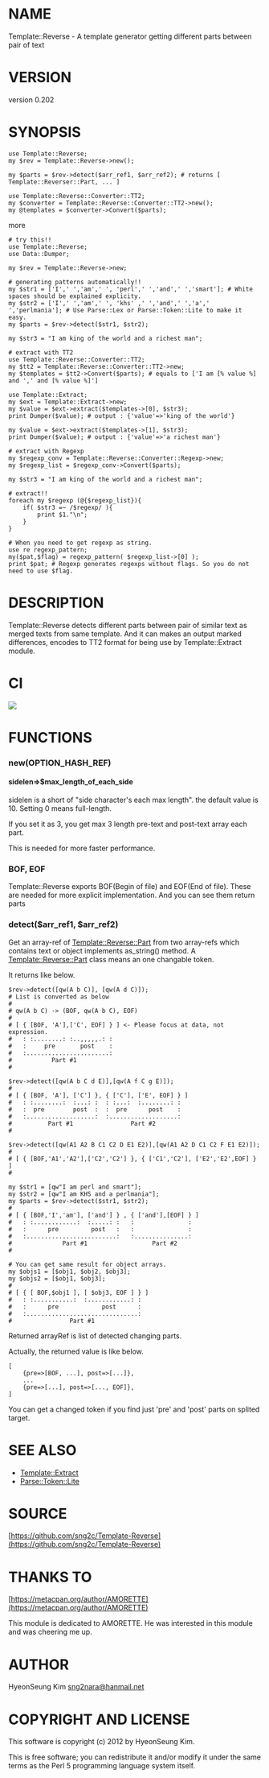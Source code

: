 # NAME

Template::Reverse - A template generator getting different parts between pair of text

# VERSION

version 0.202

# SYNOPSIS

    use Template::Reverse;
    my $rev = Template::Reverse->new();

    my $parts = $rev->detect($arr_ref1, $arr_ref2); # returns [ Template::Reverser::Part, ... ]

    use Template::Reverse::Converter::TT2;
    my $converter = Template::Reverse::Converter::TT2->new();
    my @templates = $converter->Convert($parts); 

more

    # try this!!
    use Template::Reverse;
    use Data::Dumper;

    my $rev = Template::Reverse->new;

    # generating patterns automatically!!
    my $str1 = ['I',' ','am',' ', 'perl',' ','and',' ','smart']; # White spaces should be explained explicity.
    my $str2 = ['I',' ','am',' ', 'khs' ,' ','and',' ','a',' ','perlmania']; # Use Parse::Lex or Parse::Token::Lite to make it easy.
    my $parts = $rev->detect($str1, $str2);

    my $str3 = "I am king of the world and a richest man";

    # extract with TT2
    use Template::Reverse::Converter::TT2;
    my $tt2 = Template::Reverse::Converter::TT2->new;
    my $templates = $tt2->Convert($parts); # equals to ['I am [% value %] and ',' and [% value %]']

    use Template::Extract;
    my $ext = Template::Extract->new;
    my $value = $ext->extract($templates->[0], $str3);
    print Dumper($value); # output : {'value'=>'king of the world'}

    my $value = $ext->extract($templates->[1], $str3);
    print Dumper($value); # output : {'value'=>'a richest man'}

    # extract with Regexp
    my $regexp_conv = Template::Reverse::Converter::Regexp->new;
    my $regexp_list = $regexp_conv->Convert($parts); 

    my $str3 = "I am king of the world and a richest man";
     
    # extract!!
    foreach my $regexp (@{$regexp_list}){
        if( $str3 =~ /$regexp/ ){
            print $1."\n";
        }
    }

    # When you need to get regexp as string.
    use re regexp_pattern;
    my($pat,$flag) = regexp_pattern( $regexp_list->[0] );
    print $pat; # Regexp generates regexps without flags. So you do not need to use $flag.

# DESCRIPTION

Template::Reverse detects different parts between pair of similar text as merged texts from same template.
And it can makes an output marked differences, encodes to TT2 format for being use by Template::Extract module.

# CI

<div>
    <a href="https://travis-ci.org/sng2c/Template-Reverse"><img src="https://travis-ci.org/sng2c/Template-Reverse.svg?branch=master"></a>
</div>

# FUNCTIONS

### new(OPTION\_HASH\_REF)

#### sidelen=>$max\_length\_of\_each\_side

sidelen is a short of "side character's each max length".
the default value is 10. Setting 0 means full-length.

If you set it as 3, you get max 3 length pre-text and post-text array each part.

This is needed for more faster performance.

### BOF, EOF

Template::Reverse exports BOF(Begin of file) and EOF(End of file).
These are needed for more explicit implementation.
And you can see them return parts

### detect($arr\_ref1, $arr\_ref2)

Get an array-ref of [Template::Reverse::Part](https://metacpan.org/pod/Template::Reverse::Part) from two array-refs which contains text or object implements as\_string() method.
A [Template::Reverse::Part](https://metacpan.org/pod/Template::Reverse::Part) class means an one changable token.

It returns like below.

    $rev->detect([qw(A b C)], [qw(A d C)]);
    # List is converted as below
    #
    # qw(A b C) -> (BOF, qw(A b C), EOF)
    # 
    # [ { [BOF, 'A'],['C', EOF] } ] <- Please focus at data, not expression.
    #   : :........: :..,,,,,.: :     
    #   :     pre       post    :
    #   :.......................:  
    #           Part #1
    #

    $rev->detect([qw(A b C d E)],[qw(A f C g E)]);
    #
    # [ { [BOF, 'A'], ['C'] }, { ['C'], ['E', EOF] } ]
    #   : :........:  :...: :  : :...:  :........: :
    #   :  pre        post  :  :  pre      post    :
    #   :...................:  :...................:
    #          Part #1                Part #2
    #

    $rev->detect([qw(A1 A2 B C1 C2 D E1 E2)],[qw(A1 A2 D C1 C2 F E1 E2)]);
    #
    # [ { [BOF,'A1','A2'],['C2','C2'] }, { ['C1','C2'], ['E2','E2',EOF] } ]
    #

    my $str1 = [qw"I am perl and smart"];
    my $str2 = [qw"I am KHS and a perlmania"];
    my $parts = $rev->detect($str1, $str2);
    #
    # [ { [BOF,'I','am'], ['and'] } , { ['and'],[EOF] } ]
    #   : :............:  :.....: :   :               :
    #   :      pre         post   :   :               :
    #   :.........................:   :...............:
    #              Part #1                  Part #2
    #

    # You can get same result for object arrays.
    my $objs1 = [$obj1, $obj2, $obj3];
    my $objs2 = [$obj1, $obj3];
    #
    # [ { [ BOF,$obj1 ], [ $obj3, EOF ] } ]
    #   : :...........:  :............: :
    #   :      pre            post      :
    #   :...............................:
    #                Part #1

Returned arrayRef is list of detected changing parts.

Actually, the returned value is like below.

    [ 
        {pre=>[BOF, ...], post=>[...]},
        ...
        {pre=>[...], post=>[..., EOF]},
    ]

You can get a changed token if you find just 'pre' and 'post' parts on splited target.

# SEE ALSO

- [Template::Extract](https://metacpan.org/pod/Template::Extract)
- [Parse::Token::Lite](https://metacpan.org/pod/Parse::Token::Lite)

# SOURCE

[https://github.com/sng2c/Template-Reverse](https://github.com/sng2c/Template-Reverse)

# THANKS TO

[https://metacpan.org/author/AMORETTE](https://metacpan.org/author/AMORETTE)

This module is dedicated to AMORETTE.
He was interested in this module and was cheering me up.

# AUTHOR

HyeonSeung Kim <sng2nara@hanmail.net>

# COPYRIGHT AND LICENSE

This software is copyright (c) 2012 by HyeonSeung Kim.

This is free software; you can redistribute it and/or modify it under
the same terms as the Perl 5 programming language system itself.
